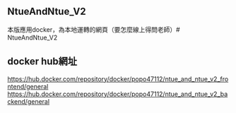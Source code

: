 ## NtueAndNtue_V2
本版應用docker，為本地運轉的網頁（要怎麼線上得問老師）# NtueAndNtue_V2

## docker hub網址
https://hub.docker.com/repository/docker/popo47112/ntue_and_ntue_v2_frontend/general
https://hub.docker.com/repository/docker/popo47112/ntue_and_ntue_v2_backend/general
